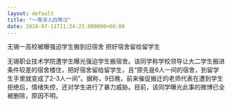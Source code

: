 ```yaml
---
layout: default
title: "一等洋人四等汉"
date: 2018-07-11T11:24:23.000000+08:00
---
```


无锡一高校被曝强迫学生搬到旧宿舍 把好宿舍留给留学生

无锡职业技术学院遭学生曝光强迫学生搬宿舍。该同学称学校领导让大二学生搬进条件较差的宿舍楼住，把好宿舍留给留学生，且“原先是6人一间的宿舍，到留学生手里就变成了2-3人一间”。据称，9日晚，前来催促搬迁的老师代表在遭到学生拒绝后，情绪失控，还对学生进行了暴力威胁。目前，该同学曝光此事的微博已全被删除，原因不明。

